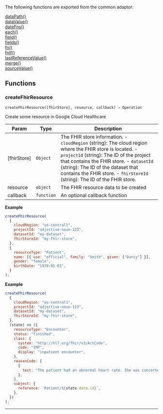 
The following functions are exported from the common adaptor:
<dl>
<dt>
    <a href="/adaptors/packages/common-docs#datapath">dataPath()</a>
</dt>
<dt>
    <a href="/adaptors/packages/common-docs#datavalue">dataValue()</a>
</dt>
<dt>
    <a href="/adaptors/packages/common-docs#datefns">dateFns()</a>
</dt>
<dt>
    <a href="/adaptors/packages/common-docs#each">each()</a>
</dt>
<dt>
    <a href="/adaptors/packages/common-docs#field">field()</a>
</dt>
<dt>
    <a href="/adaptors/packages/common-docs#fields">fields()</a>
</dt>
<dt>
    <a href="/adaptors/packages/common-docs#fn">fn()</a>
</dt>
<dt>
    <a href="/adaptors/packages/common-docs#fnif">fnIf()</a>
</dt>
<dt>
    <a href="/adaptors/packages/common-docs#lastreferencevalue">lastReferenceValue()</a>
</dt>
<dt>
    <a href="/adaptors/packages/common-docs#merge">merge()</a>
</dt>
<dt>
    <a href="/adaptors/packages/common-docs#sourcevalue">sourceValue()</a>
</dt></dl>

## Functions
### createFhirResource

<p><code>createFhirResource([fhirStore], resource, callback) ⇒ Operation</code></p>

Create some resource in Google Cloud Healthcare


| Param | Type | Description |
| --- | --- | --- |
| [fhirStore] | <code>Object</code> | The FHIR store information.    - `cloudRegion` (string): The cloud region where the FHIR store is located.    - `projectId` (string): The ID of the project that contains the FHIR store.    - `datasetId` (string): The ID of the dataset that contains the FHIR store.    - `fhirStoreId` (string): The ID of the FHIR store. |
| resource | <code>object</code> | The FHIR resource data to be created |
| callback | <code>function</code> | An optional callback function |

**Example**
```js
createFhirResource(
  {
    cloudRegion: "us-central1",
    projectId: "adjective-noun-123",
    datasetId: "my-dataset",
    fhirStoreId: "my-fhir-store",
  },
  {
    resourceType: "Patient",
    name: [{ use: "official", family: "Smith", given: ["Darcy"] }],
    gender: "female",
    birthDate: "1970-01-01",
  }
);
```
**Example**
```js
createFhirResource(
  {
    cloudRegion: "us-central1",
    projectId: "adjective-noun-123",
    datasetId: "my-dataset",
    fhirStoreId: "my-fhir-store",
  },
  (state) => ({
    resourceType: "Encounter",
    status: "finished",
    class: {
      system: "http://hl7.org/fhir/v3/ActCode",
      code: "IMP",
      display: "inpatient encounter",
    },
    reasonCode: [
      {
        text: "The patient had an abnormal heart rate. She was concerned about this.",
      },
    ],
    subject: {
      reference: `Patient/${state.data.id}`,
    },
  })
);
```

* * *

